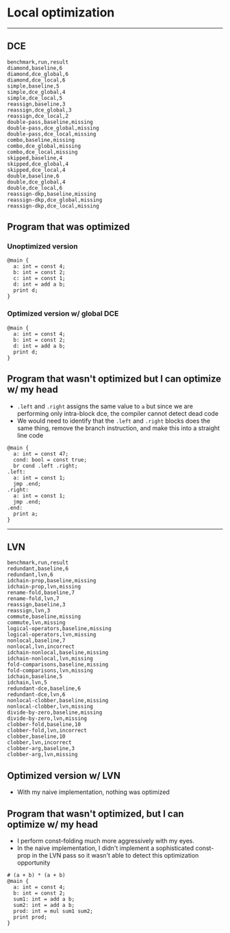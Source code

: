 # Local optimization

---

## DCE

```
benchmark,run,result
diamond,baseline,6
diamond,dce_global,6
diamond,dce_local,6
simple,baseline,5
simple,dce_global,4
simple,dce_local,5
reassign,baseline,3
reassign,dce_global,3
reassign,dce_local,2
double-pass,baseline,missing
double-pass,dce_global,missing
double-pass,dce_local,missing
combo,baseline,missing
combo,dce_global,missing
combo,dce_local,missing
skipped,baseline,4
skipped,dce_global,4
skipped,dce_local,4
double,baseline,6
double,dce_global,4
double,dce_local,6
reassign-dkp,baseline,missing
reassign-dkp,dce_global,missing
reassign-dkp,dce_local,missing
```


## Program that was optimized

### Unoptimized version

```
@main {
  a: int = const 4;
  b: int = const 2;
  c: int = const 1;
  d: int = add a b;
  print d;
}
```

### Optimized version w/ global DCE

```
@main {
  a: int = const 4;
  b: int = const 2;
  d: int = add a b;
  print d;
}
```

## Program that wasn't optimized but I can optimize w/ my head

- `.left` and `.right` assigns the same value to `a` but since we are performing only intra-block dce, the compiler cannot detect dead code
- We would need to identify that the `.left` and `.right` blocks does the same thing, remove the branch instruction, and make this into a straight line code

```
@main {
  a: int = const 47;
  cond: bool = const true;
  br cond .left .right;
.left:
  a: int = const 1;
  jmp .end;
.right:
  a: int = const 1;
  jmp .end;
.end:
  print a;
}
```


---


## LVN

```
benchmark,run,result
redundant,baseline,6
redundant,lvn,6
idchain-prop,baseline,missing
idchain-prop,lvn,missing
rename-fold,baseline,7
rename-fold,lvn,7
reassign,baseline,3
reassign,lvn,3
commute,baseline,missing
commute,lvn,missing
logical-operators,baseline,missing
logical-operators,lvn,missing
nonlocal,baseline,7
nonlocal,lvn,incorrect
idchain-nonlocal,baseline,missing
idchain-nonlocal,lvn,missing
fold-comparisons,baseline,missing
fold-comparisons,lvn,missing
idchain,baseline,5
idchain,lvn,5
redundant-dce,baseline,6
redundant-dce,lvn,6
nonlocal-clobber,baseline,missing
nonlocal-clobber,lvn,missing
divide-by-zero,baseline,missing
divide-by-zero,lvn,missing
clobber-fold,baseline,10
clobber-fold,lvn,incorrect
clobber,baseline,10
clobber,lvn,incorrect
clobber-arg,baseline,3
clobber-arg,lvn,missing
```

## Optimized version w/ LVN

- With my naive implementation, nothing was optimized

## Program that wasn't optimized, but I can optimize w/ my head

- I perform const-folding much more aggressively with my eyes.
- In the naive implementation, I didn't implement a sophisticated const-prop in the LVN pass so it wasn't able to detect this optimization opportunity

```
# (a + b) * (a + b)
@main {
  a: int = const 4;
  b: int = const 2;
  sum1: int = add a b;
  sum2: int = add a b;
  prod: int = mul sum1 sum2;
  print prod;
}
```
